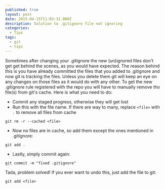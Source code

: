 ```yaml
---
published: true
layout: post
date: 2015-04-15T11:03:31.000Z
description: Solution to .gitignore file not ignoring
categories:
  - Tips
tags:
  - git
  - tips
---
```

Sometimes after changing your .gitignore the new (un)ignored files don't get get behind the scenes, as you would have expected. The reason behind this is you have already committed the files that you added to .gitignore and now git is tracking the files. Unless you delete them git will keep an eye on any changes on those files as it would do with any other. To get the new .gitignore rule registered with the repo you will have to manually remove tho file(s) from git's cache. Here is what you need to do:

- Commit any staged progress, otherwise they will get lost
- Run this with the file name. If there are way to many, replace `<file>` with `.` to remove all files from cache

``` git rm -r --cached <file> ```
- Now no files are in cache, so add them except the ones mentioned in .gitignore:
``` 
git add . 
```
- Lastly, simply commit again:
```
git commit -m "fixed .gitignore"
```

Tada, problem solved! If you ever want to undo this, just add the file to git:
```
git add <file>
```

